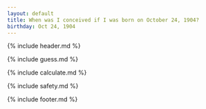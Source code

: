 ```yaml
---
layout: default
title: When was I conceived if I was born on October 24, 1904?
birthday: Oct 24, 1904
---
```


{% include header.md %}

{% include guess.md %}

{% include calculate.md %}

{% include safety.md %}

{% include footer.md %}



